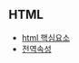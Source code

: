 ## HTML
- [html 핵심요소](./html%ED%95%B5%EC%8B%AC%EC%9A%94%EC%86%8C.md)
- [전역속성](./%EC%A0%84%EC%97%AD%EC%86%8D%EC%84%B1.md)